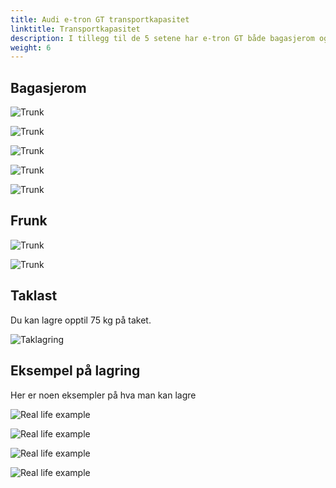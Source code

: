 ```yaml
---
title: Audi e-tron GT transportkapasitet
linktitle: Transportkapasitet
description: I tillegg til de 5 setene har e-tron GT både bagasjerom og frunk i tillegg til mulighet for taklast.
weight: 6
---
```



## Bagasjerom

![Trunk](trunk_1.jpg "Trunk Audi e-tron GT")

![Trunk](trunk_5.jpg "Trunk Audi e-tron GT")

![Trunk](trunk_3.jpg "Setene har en 40-20-40-konfigurasjon")

![Trunk](trunk_4.jpg "Setene har en 40-20-40-konfigurasjon")

![Trunk](trunk_2.jpg "Setene har en 40-20-40-konfigurasjon")

## Frunk

![Trunk](frunk_1.jpg "Frunk Audi e-tron GT")

![Trunk](frunk_2.jpg "Funken kan åpnes fra en knapp på førerdøren")

## Taklast

Du kan lagre opptil 75 kg på taket.

![Taklagring](roof_storage_1.jpg "e-tron GT med takboks")



## Eksempel på lagring

Her er noen eksempler på hva man kan lagre

![Real life example](reallife1.jpg "Real life example of storage capacity")

![Real life example](reallife2.jpg "Real life example of storage capacity")

![Real life example](reallife3.jpg "Real life example of storage capacity, 32 bottles in frunk")

![Real life example](reallife4.jpg "Real life example of storage capacity")